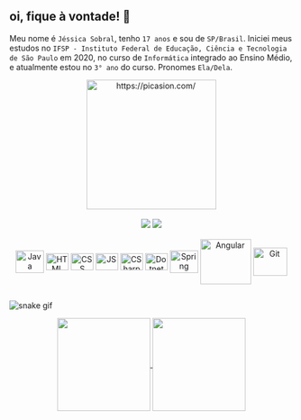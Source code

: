 ## oi, fique à vontade! 🌼
Meu nome é `Jéssica Sobral`, tenho `17 anos` e sou de `SP/Brasil`. Iniciei meus estudos no `IFSP - Instituto Federal de Educação, Ciência e Tecnologia de São Paulo` em 2020, no curso de `Informática` integrado ao Ensino Médio, e atualmente estou no `3° ano` do curso. Pronomes `Ela/Dela`.

<div align="center">
    <a href="https://picasion.com/"><img src="https://i.picasion.com/pic91/74a847060977660e133160cb4a658719.gif" width="230" height="230" border="0" alt="https://picasion.com/" ></a> <br><br>  
</div>

<div align="center">
    <a href = "mailto:jessicasobral5672@gmail.com"><img src="https://img.shields.io/badge/Gmail-D14836?style=for-the-badge&logo=gmail&logoColor=white"></a>
    <a href="https://www.linkedin.com/in/jessica-sobral-636718229/" target="_blank"><img src="https://img.shields.io/badge/LinkedIn-0077B5?style=for-the-badge&logo=linkedin&logoColor=white" target="_blank"></a> <br>
</div>

<div align="center">
    <div style="display: inline_block; align_items: center"> <br>
        <img align="center" alt="Java" height="40" width="50" src="https://cdn.jsdelivr.net/gh/devicons/devicon/icons/java/java-original-wordmark.svg">
        <img align="center" alt="HTML" height="30" width="40" src="https://cdn.jsdelivr.net/gh/devicons/devicon/icons/html5/html5-original.svg">
        <img align="center" alt="CSS" height="30" width="40" src="https://cdn.jsdelivr.net/gh/devicons/devicon/icons/css3/css3-original.svg">
        <img align="center" alt="JS" height="30" width="40" src="https://cdn.jsdelivr.net/gh/devicons/devicon/icons/javascript/javascript-original.svg">
        <img align="center" alt="CSharp" height="30" width="40" src="https://cdn.jsdelivr.net/gh/devicons/devicon/icons/csharp/csharp-original.svg">
        <img align="center" alt="Dotnet" height="30" width="40" src="https://cdn.jsdelivr.net/gh/devicons/devicon/icons/dot-net/dot-net-original-wordmark.svg">
        <img align="center" alt="Spring" height="40" width="50" src="https://cdn.jsdelivr.net/gh/devicons/devicon/icons/spring/spring-original-wordmark.svg">
        <img align="center" alt="Angular" height="80" width="90" src="https://cdn.jsdelivr.net/gh/devicons/devicon/icons/angularjs/angularjs-plain-wordmark.svg">
        <img align="center" alt="Git" height="50" width="60" src="https://cdn.jsdelivr.net/gh/devicons/devicon/icons/git/git-original-wordmark.svg">
    </div>
</div>

##

   ![snake gif](https://github.com/jessica-sobral/jessica-sobral/blob/output/github-contribution-grid-snake.svg)
   
<div align="center">
    <a href="https://github.com/jessica-sobral"><img align="center" height="165em" src="https://github-readme-stats.vercel.app/api?username=jessica-sobral&show_icons=true&theme=tokyonight&include_all_commits=true&count_private=true">
    <img align="center" height="165em" src="https://github-readme-stats.vercel.app/api/top-langs/?username=jessica-sobral&layout=compact&langs_count=7&theme=tokyonight"/>
</div>

